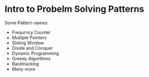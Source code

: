 # Intro to Probelm Solving Patterns

Some Pattern names
- Frequrncy Counter
- Multiple Pointers
- Sliding Window
- Divide and Conquer
- Dynamic Programming
- Greedy Algorithms
- Backtracking
- Many more


